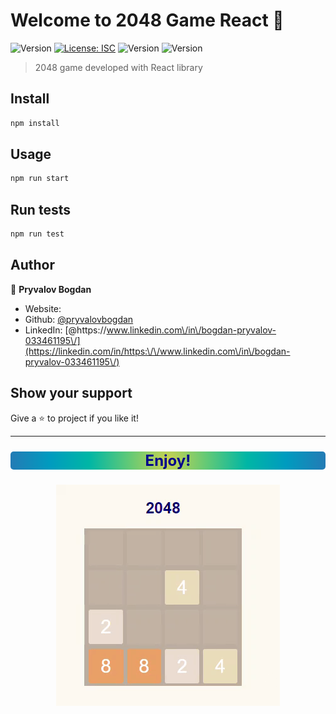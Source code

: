 # Welcome to 2048 Game React 👋
![Version](https://img.shields.io/npm/v/2048 )
[![License: ISC](https://img.shields.io/badge/License-ISC-yellow.svg)](#)
![Version](https://img.shields.io/badge/React-16.5.2-blueviolet )
![Version](https://img.shields.io/badge/platform-browser-9cf)

> 2048 game developed with React library

## Install

```sh
npm install
```

## Usage

```sh
npm run start
```

## Run tests

```sh
npm run test
```

## Author

👤 **Pryvalov Bogdan**

* Website: 
* Github: [@pryvalovbogdan](https://github.com/pryvalovbogdan)
* LinkedIn: [@https:\/\/www.linkedin.com\/in\/bogdan-pryvalov-033461195\/](https://linkedin.com/in/https:\/\/www.linkedin.com\/in\/bogdan-pryvalov-033461195\/)

## Show your support

Give a ⭐️ to project if you like it!

***
<p align=center style="background-image: radial-gradient(circle, #cbd250, #61c977, #00b6a5, #009bbf, #247bb5); font-size: 24px; color: black; border-radius: 5px; color: darkblue"><b>Enjoy!</b></p>
<div align="center">
<img src="src\game.gif" >
</div>
